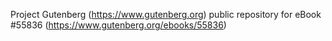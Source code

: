 Project Gutenberg (https://www.gutenberg.org) public repository for
eBook #55836 (https://www.gutenberg.org/ebooks/55836)
